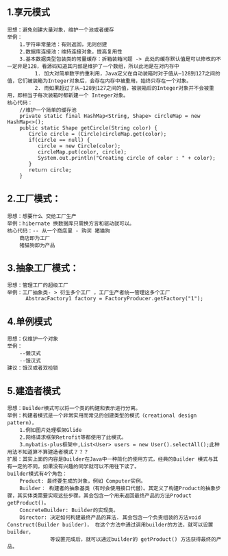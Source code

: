 
## 1.享元模式

    思想：避免创建大量对象，维护一个池或者缓存
    举例：
        1.字符串常量池：有则返回，无则创建
        2.数据库连接池：维持连接对象，提高复用性
        3.基本数据类型包装类的常量缓存：拆箱装箱问题 -> 此处的缓存默认值是可以修改的不一定非是128，看源码知道其内部是维护了一个数组，所以此池是在对内存中
             1. 加大对简单数字的重利用，Java定义在自动装箱时对于值从–128到127之间的值，它们被装箱为Integer对象后，会存在内存中被重用，始终只存在一个对象。
             2. 而如果超过了从–128到127之间的值，被装箱后的Integer对象并不会被重用，即相当于每次装箱时都新建一个 Integer对象。
    核心代码：
        //维护一个简单的缓存池
        private static final HashMap<String, Shape> circleMap = new HashMap<>();
        public static Shape getCircle(String color) {
           Circle circle = (Circle)circleMap.get(color);
           if(circle == null) {
              circle = new Circle(color);
              circleMap.put(color, circle);
              System.out.println("Creating circle of color : " + color);
           }
           return circle;
        }
        
## 2.工厂模式：
    
    思想：想要什么 交给工厂生产
    举例：hibernate 换数据库只需换方言和驱动就可以。
    核心代码：-- 从一个商店里 - 购买 猪猫狗
        商店即为工厂
        猪猫狗即为产品
    
## 3.抽象工厂模式：
    
    思想：管理工厂的超级工厂
    举例：工厂抽象类- > 衍生多个工厂 ，工厂生产者统一管理这多个工厂
          AbstracFactory1 factory = FactoryProducer.getFactory("1");

## 4.单例模式
    
    思想：仅维护一个对象
    举例：
        --懒汉式
        --饿汉式
    建议：饿汉或者双检锁
    
## 5.建造者模式
    
    思想：Builder模式可以将一个类的构建和表示进行分离。
    举例：构建者模式是一个非常实用而常见的创建类型的模式（creational design pattern)，
        1.例如图片处理框架Glide
        2.网络请求框架Retrofit等都使用了此模式。
        3.mybatis-plus框架中,List<User> users = new User().selectAll();此种用法不知道算不算建造者模式？？？
    扩展：其实上面的内容是Builder在Java中一种简化的使用方式，经典的Builder 模式与其有一定的不同，如果没有兴趣的同学就可以不用往下读了。
    builder模式有4个角色：
        Product: 最终要生成的对象，例如 Computer实例。
        Builder： 构建者的抽象基类（有时会使用接口代替）。其定义了构建Product的抽象步骤，其实体类需要实现这些步骤。其会包含一个用来返回最终产品的方法Product getProduct()。
        ConcreteBuilder: Builder的实现类。
        Director: 决定如何构建最终产品的算法. 其会包含一个负责组装的方法void Construct(Builder builder)， 在这个方法中通过调用builder的方法，就可以设置builder，
                  等设置完成后，就可以通过builder的 getProduct() 方法获得最终的产品。

    
